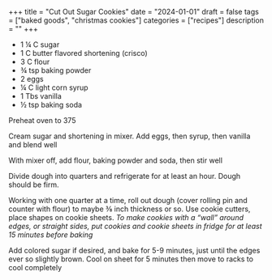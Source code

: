 ﻿+++
title = "Cut Out Sugar Cookies"
date = "2024-01-01"
draft = false
tags = ["baked goods", "christmas cookies"]
categories = ["recipes"]
description = ""
+++

* 1 ¼ C sugar
* 1 C butter flavored shortening (crisco)
* 3 C flour
* ¾ tsp baking powder
* 2 eggs
* ¼ C light corn syrup
* 1 Tbs vanilla
* ½ tsp baking soda

Preheat oven to 375

Cream sugar and shortening in mixer. Add eggs, then syrup, then vanilla and blend well

With mixer off, add flour, baking powder and soda, then stir well

Divide dough into quarters and refrigerate for at least an hour. Dough should be firm.

Working with one quarter at a time, roll out dough (cover rolling pin and counter with flour) to maybe ⅜ inch thickness or so. Use cookie cutters, place shapes on cookie sheets. *To make cookies with a “wall” around edges, or straight sides, put cookies and cookie sheets in fridge for at least 15 minutes before baking*

Add colored sugar if desired, and bake for 5-9 minutes, just until the edges ever so slightly brown. Cool on sheet for 5 minutes then move to racks to cool completely